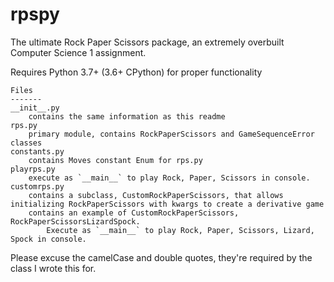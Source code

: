 # rpspy
The ultimate Rock Paper Scissors package, an extremely overbuilt Computer Science 1 assignment.

Requires Python 3.7+ (3.6+ CPython) for proper functionality

```
Files
-------
__init__.py
    contains the same information as this readme
rps.py
    primary module, contains RockPaperScissors and GameSequenceError classes
constants.py
    contains Moves constant Enum for rps.py
playrps.py
    execute as `__main__` to play Rock, Paper, Scissors in console.    
customrps.py
    contains a subclass, CustomRockPaperScissors, that allows initializing RockPaperScissors with kwargs to create a derivative game
    contains an example of CustomRockPaperScissors, RockPaperScissorsLizardSpock. 
        Execute as `__main__` to play Rock, Paper, Scissors, Lizard, Spock in console.
```


Please excuse the camelCase and double quotes, they're required by the class I wrote this for.
